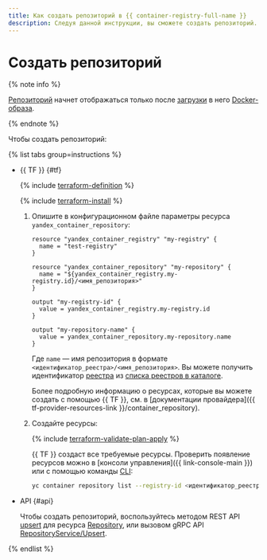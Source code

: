 ```yaml
---
title: Как создать репозиторий в {{ container-registry-full-name }}
description: Следуя данной инструкции, вы сможете создать репозиторий.
---
```


# Создать репозиторий

{% note info %}

[Репозиторий](../../concepts/repository.md) начнет отображаться только после [загрузки](../../operations/docker-image/docker-image-push.md) в него [Docker-образа](../../concepts/docker-image.md).

{% endnote %}

Чтобы создать репозиторий:

{% list tabs group=instructions %}

- {{ TF }} {#tf}

  {% include [terraform-definition](../../../_tutorials/_tutorials_includes/terraform-definition.md) %}

  {% include [terraform-install](../../../_includes/terraform-install.md) %}

  1. Опишите в конфигурационном файле параметры ресурса `yandex_container_repository`:

     ```hcl
     resource "yandex_container_registry" "my-registry" {
       name = "test-registry"
     }

     resource "yandex_container_repository" "my-repository" {
       name = "${yandex_container_registry.my-registry.id}/<имя_репозитория>"
     }

     output "my-registry-id" {
       value = yandex_container_registry.my-registry.id
     }

     output "my-repository-name" {
       value = yandex_container_repository.my-repository.name
     }
     ```

     Где `name` — имя репозитория в формате `<идентификатор_реестра>/<имя_репозитория>`. Вы можете получить идентификатор [реестра](../../concepts/registry.md) из [списка реестров в каталоге](../registry/registry-list.md#registry-list).

     Более подробную информацию о ресурсах, которые вы можете создать с помощью {{ TF }}, см. в [документации провайдера]({{ tf-provider-resources-link }}/container_repository).
  1. Создайте ресурсы:

     {% include [terraform-validate-plan-apply](../../../_tutorials/_tutorials_includes/terraform-validate-plan-apply.md) %}

     {{ TF }} создаст все требуемые ресурсы. Проверить появление ресурсов можно в [консоли управления]({{ link-console-main }}) или с помощью команды [CLI](../../../cli/):

     ```bash
     yc container repository list --registry-id <идентификатор_реестра>
     ```

- API {#api}

  Чтобы создать репозиторий, воспользуйтесь методом REST API [upsert](../../api-ref/Repository/upsert.md) для ресурса [Repository](../../api-ref/Repository/index.md), или вызовом gRPC API [RepositoryService/Upsert](../../api-ref/grpc/Repository/upsert.md).

{% endlist %}